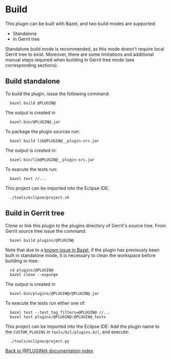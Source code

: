 # Build

This plugin can be built with Bazel, and two build modes are supported:

* Standalone
* In Gerrit tree

Standalone build mode is recommended, as this mode doesn't require local Gerrit
tree to exist. Moreover, there are some limitations and additional manual steps
required when building in Gerrit tree mode (see corresponding sections).

## Build standalone

To build the plugin, issue the following command:

```
  bazel build @PLUGIN@
```

The output is created in

```
  bazel-bin/@PLUGIN@.jar
```

To package the plugin sources run:

```
  bazel build lib@PLUGIN@__plugin-src.jar
```

The output is created in:

```
  bazel-bin/lib@PLUGIN@__plugin-src.jar
```

To execute the tests run:

```
  bazel test //...
```

This project can be imported into the Eclipse IDE:

```
  ./tools/eclipse/project.sh
```

## Build in Gerrit tree

Clone or link this plugin to the plugins directory of Gerrit's
source tree. From Gerrit source tree issue the command:

```
  bazel build plugins/@PLUGIN@
```

Note that due to a [known issue in Bazel][bazelissue], if the plugin
has previously been built in standalone mode, it is necessary to clean
the workspace before building in-tree:

```
  cd plugins/@PLUGIN@
  bazel clean --expunge
```

The output is created in

```
  bazel-bin/plugins/@PLUGIN@/@PLUGIN@.jar
```

To execute the tests run either one of:

```
  bazel test --test_tag_filters=@PLUGIN@ //...
  bazel test plugins/@PLUGIN@:@PLUGIN@_tests
```

This project can be imported into the Eclipse IDE:
Add the plugin name to the `CUSTOM_PLUGINS` in `tools/bzl/plugins.bzl`, and
execute:

```
  ./tools/eclipse/project.py
```

[Back to @PLUGIN@ documentation index][index]

[index]: index.html
[bazelissue]: https://github.com/bazelbuild/bazel/issues/2797
